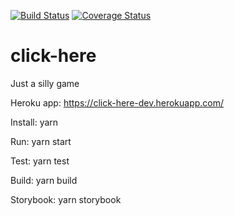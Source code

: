 [![Build Status](https://travis-ci.org/GuilhermeCampano/click-here.svg?branch=master)](https://travis-ci.org/GuilhermeCampano/click-here)
[![Coverage Status](https://coveralls.io/repos/github/GuilhermeCampano/click-here/badge.svg?branch=master)](https://coveralls.io/github/GuilhermeCampano/click-here?branch=master)

# click-here
Just a silly game

Heroku app: https://click-here-dev.herokuapp.com/

Install: yarn

Run: yarn start

Test: yarn test

Build: yarn build

Storybook: yarn storybook
